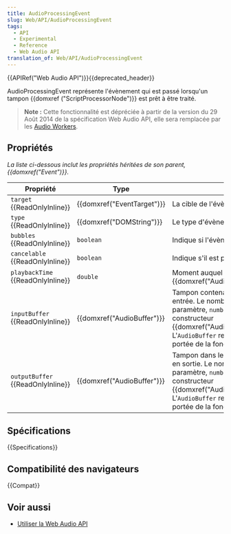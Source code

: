 ```yaml
---
title: AudioProcessingEvent
slug: Web/API/AudioProcessingEvent
tags:
  - API
  - Experimental
  - Reference
  - Web Audio API
translation_of: Web/API/AudioProcessingEvent
---
```

{{APIRef("Web Audio API")}}{{deprecated_header}}

AudioProcessingEvent représente l'évènement qui est passé lorsqu'un tampon {{domxref ("ScriptProcessorNode")}} est prêt à être traité.

> **Note :** Cette fonctionnalité est dépréciée à partir de la version du 29 Août 2014 de la spécification Web Audio API, elle sera remplacée par les [Audio Workers](/fr/docs/Web/API/Web_Audio_API#Audio_Workers).

## Propriétés

_La liste ci-dessous inclut les propriétés héritées de son parent, {{domxref("Event")}}._

| Propriété                               | Type                                 | Description                                                                                                                                                                                                                                                                                                                             |
| --------------------------------------- | ------------------------------------ | --------------------------------------------------------------------------------------------------------------------------------------------------------------------------------------------------------------------------------------------------------------------------------------------------------------------------------------- |
| `target` {{ReadOnlyInline}}       | {{domxref("EventTarget")}} | La cible de l'évènement (la plus haute dans le DOM).                                                                                                                                                                                                                                                                                    |
| `type` {{ReadOnlyInline}}         | {{domxref("DOMString")}}     | Le type d'évènement.                                                                                                                                                                                                                                                                                                                    |
| `bubbles` {{ReadOnlyInline}}      | `boolean`                            | Indique si l'évènement se propage normalement.                                                                                                                                                                                                                                                                                          |
| `cancelable` {{ReadOnlyInline}}   | `boolean`                            | Indique s'il est possible d'annuler l'évènement.                                                                                                                                                                                                                                                                                        |
| `playbackTime` {{ReadOnlyInline}} | `double`                             | Moment auquel le son sera joué, tel que défini par {{domxref("AudioContext.currentTime")}}                                                                                                                                                                                                                                 |
| `inputBuffer` {{ReadOnlyInline}}  | {{domxref("AudioBuffer")}} | Tampon contenant les données audio à traiter en entrée. Le nombre de canaux est défini comme paramètre, `numberOfInputChannels`, de la méthode constructeur {{domxref("AudioContext.createScriptProcessor()")}}. L'`AudioBuffer` renvoyé est valide uniquement dans la portée de la fonction `onaudioprocess`.         |
| `outputBuffer` {{ReadOnlyInline}} | {{domxref("AudioBuffer")}} | Tampon dans lequel les données doivent être écrites en sortie. Le nombre de canaux est défini comme paramètre, `numberOfOutputChannels`, de la méthode constructeur {{domxref("AudioContext.createScriptProcessor()")}}. L'`AudioBuffer` renvoyé est valide uniquement dans la portée de la fonction `onaudioprocess`. |

## Spécifications

{{Specifications}}

## Compatibilité des navigateurs

{{Compat}}

## Voir aussi

- [Utiliser la Web Audio API](/fr/docs/Web/API/Web_Audio_API/Using_Web_Audio_API)
